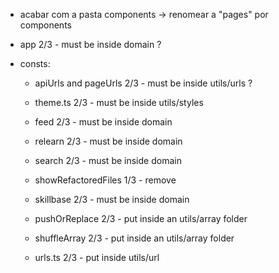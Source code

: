 - acabar com a pasta components -> renomear a "pages" por components

- app 2/3 - must be inside domain ?
- consts:

  - apiUrls and pageUrls 2/3 - must be inside utils/urls ?
  - theme.ts 2/3 - must be inside utils/styles

  - feed 2/3 - must be inside domain
  - relearn 2/3 - must be inside domain
  - search 2/3 - must be inside domain
  - showRefactoredFiles 1/3 - remove
  - skillbase 2/3 - must be inside domain
  - pushOrReplace 2/3 - put inside an utils/array folder
  - shuffleArray 2/3 - put inside an utils/array folder
  - urls.ts 2/3 - put inside utils/url
